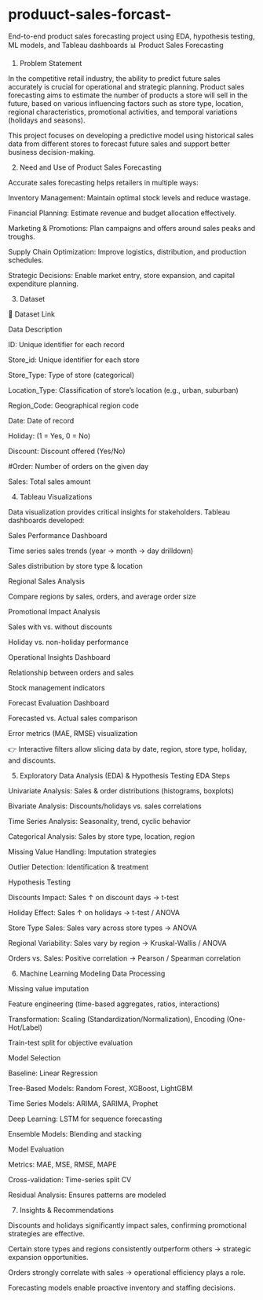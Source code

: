 # produuct-sales-forcast-
End-to-end product sales forecasting project using EDA, hypothesis testing, ML models, and Tableau dashboards
📊 Product Sales Forecasting
1. Problem Statement

In the competitive retail industry, the ability to predict future sales accurately is crucial for operational and strategic planning. Product sales forecasting aims to estimate the number of products a store will sell in the future, based on various influencing factors such as store type, location, regional characteristics, promotional activities, and temporal variations (holidays and seasons).

This project focuses on developing a predictive model using historical sales data from different stores to forecast future sales and support better business decision-making.

2. Need and Use of Product Sales Forecasting

Accurate sales forecasting helps retailers in multiple ways:

Inventory Management: Maintain optimal stock levels and reduce wastage.

Financial Planning: Estimate revenue and budget allocation effectively.

Marketing & Promotions: Plan campaigns and offers around sales peaks and troughs.

Supply Chain Optimization: Improve logistics, distribution, and production schedules.

Strategic Decisions: Enable market entry, store expansion, and capital expenditure planning.

3. Dataset

📂 Dataset Link

Data Description

ID: Unique identifier for each record

Store_id: Unique identifier for each store

Store_Type: Type of store (categorical)

Location_Type: Classification of store’s location (e.g., urban, suburban)

Region_Code: Geographical region code

Date: Date of record

Holiday: (1 = Yes, 0 = No)

Discount: Discount offered (Yes/No)

#Order: Number of orders on the given day

Sales: Total sales amount

4. Tableau Visualizations

Data visualization provides critical insights for stakeholders. Tableau dashboards developed:

Sales Performance Dashboard

Time series sales trends (year → month → day drilldown)

Sales distribution by store type & location

Regional Sales Analysis

Compare regions by sales, orders, and average order size

Promotional Impact Analysis

Sales with vs. without discounts

Holiday vs. non-holiday performance

Operational Insights Dashboard

Relationship between orders and sales

Stock management indicators

Forecast Evaluation Dashboard

Forecasted vs. Actual sales comparison

Error metrics (MAE, RMSE) visualization

👉 Interactive filters allow slicing data by date, region, store type, holiday, and discounts.

5. Exploratory Data Analysis (EDA) & Hypothesis Testing
EDA Steps

Univariate Analysis: Sales & order distributions (histograms, boxplots)

Bivariate Analysis: Discounts/holidays vs. sales correlations

Time Series Analysis: Seasonality, trend, cyclic behavior

Categorical Analysis: Sales by store type, location, region

Missing Value Handling: Imputation strategies

Outlier Detection: Identification & treatment

Hypothesis Testing

Discounts Impact: Sales ↑ on discount days → t-test

Holiday Effect: Sales ↑ on holidays → t-test / ANOVA

Store Type Sales: Sales vary across store types → ANOVA

Regional Variability: Sales vary by region → Kruskal-Wallis / ANOVA

Orders vs. Sales: Positive correlation → Pearson / Spearman correlation

6. Machine Learning Modeling
Data Processing

Missing value imputation

Feature engineering (time-based aggregates, ratios, interactions)

Transformation: Scaling (Standardization/Normalization), Encoding (One-Hot/Label)

Train-test split for objective evaluation

Model Selection

Baseline: Linear Regression

Tree-Based Models: Random Forest, XGBoost, LightGBM

Time Series Models: ARIMA, SARIMA, Prophet

Deep Learning: LSTM for sequence forecasting

Ensemble Models: Blending and stacking

Model Evaluation

Metrics: MAE, MSE, RMSE, MAPE

Cross-validation: Time-series split CV

Residual Analysis: Ensures patterns are modeled

7. Insights & Recommendations

Discounts and holidays significantly impact sales, confirming promotional strategies are effective.

Certain store types and regions consistently outperform others → strategic expansion opportunities.

Orders strongly correlate with sales → operational efficiency plays a role.

Forecasting models enable proactive inventory and staffing decisions.
